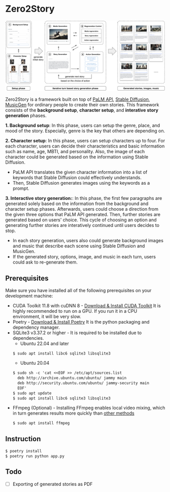 # Zero2Story

![](assets/overview.png)

Zero2Story is a framework built on top of [PaLM API](https://developers.generativeai.google), [Stable Diffusion](https://en.wikipedia.org/wiki/Stable_Diffusion), [MusicGen](https://audiocraft.metademolab.com/musicgen.html) for ordinary people to create their own stories. This framework consists of the **background setup**, **character setup**, and **interative story generation** phases.

**1. Background setup**: In this phase, users can setup the genre, place, and mood of the story. Especially, genre is the key that others are depending on. 

**2. Character setup**: In this phase, users can setup characters up to four. For each character, users can decide their characteristics and basic information such as name, age, MBTI, and personality. Also, the image of each character could be generated based on the information using Stable Diffusion. 
- PaLM API translates the given character information into a list of keywords that Stable Diffusion could effectively understands.
- Then, Stable Diffusion generates images using the keywords as a prompt.

**3. Interactive story generation:**: In this phase, the first few paragraphs are generated solely based on the information from the background and character setup phases. Afterwards, users could choose a direction from the given three options that PaLM API generated. Then, further stories are generated based on users' choice. This cycle of choosing an option and generating further stories are interatively continued until users decides to stop. 
- In each story generation, users also could generate background images and music that describe each scene using Stable Diffusion and MusicGen.
- If the generated story, options, image, and music in each turn, users could ask to re-generate them.

## Prerequisites
Make sure you have installed all of the following prerequisites on your development machine:
* CUDA Toolkit 11.8 with cuDNN 8 - [Download & Install CUDA Toolkit](https://developer.nvidia.com/cuda-toolkit) It is highly recommended to run on a GPU. If you run it in a CPU environment, it will be very slow.
* Poetry - [Download & Install Poetry](https://python-poetry.org/docs/#installation) It is the python packaging and dependency manager.
* SQLite3 v3.37.2 or higher - It is required to be installed due to dependencies.
    - Ubuntu 22.04 and later
    ```shell
    $ sudo apt install libc6 sqlite3 libsqlite3
    ```
    - Ubuntu 20.04
    ```shell
    $ sudo sh -c 'cat <<EOF >> /etc/apt/sources.list
      deb http://archive.ubuntu.com/ubuntu/ jammy main
      deb http://security.ubuntu.com/ubuntu/ jammy-security main
      EOF'
    $ sudo apt update
    $ sudo apt install libc6 sqlite3 libsqlite3
    ```
* FFmpeg (Optional) - Installing FFmpeg enables local video mixing, which in turn generates results more quickly than [other methods](https://huggingface.co/spaces/fffiloni/animated-audio-visualizer)
    ```shell
    $ sudo apt install ffmpeg

## Instruction

```shell
$ poetry install
$ poetry run python app.py
```

## Todo

- [ ] Exporting of generated stories as PDF